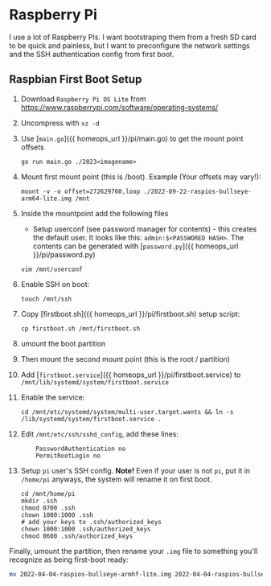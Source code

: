 # Raspberry Pi

I use a lot of Raspberry PIs. I want bootstraping them from a fresh SD card to be quick and painless, but I want to preconfigure the network settings and the SSH authentication config from first boot.



## Raspbian First Boot Setup


1. Download `Raspberry Pi OS Lite` from https://www.raspberrypi.com/software/operating-systems/
2. Uncompress with `xz -d `
2. Use [`main.go`]({{ homeops_url }}/pi/main.go)  to get the mount point offsets 

    `go run main.go ./2023<imagename>`

3. Mount first mount point (this is /boot). Example (Your offsets may vary!):
  
      `mount -v -o offset=272629760,loop ./2022-09-22-raspios-bullseye-arm64-lite.img /mnt`

4. Inside the mountpoint add the following files
    * Setup userconf (see password manager for contents) - this creates the default user. It looks like this: `admin:$<PASSWORED HASH>`. The contents can be generated with [`password.py`]({{ homeops_url }}/pi/password.py)

    `vim /mnt/userconf`

5. Enable SSH on boot:

    `touch /mnt/ssh`

6. Copy [firstboot.sh]({{ homeops_url }}/pi/firstboot.sh) setup script:

    `cp firstboot.sh /mnt/firstboot.sh`

7. umount the boot partition
8. Then mount the second mount point (this is the root / partition)
9. Add [`firstboot.service`]({{ homeops_url }}/pi/firstboot.service) to `/mnt/lib/systemd/system/firstboot.service`
10. Enable the service:

    `cd /mnt/etc/systemd/system/multi-user.target.wants && ln -s /lib/systemd/system/firstboot.service .`

10. Edit `/mnt/etc/ssh/sshd_config`, add these lines:

     ```
         PasswordAuthentication no
         PermitRootLogin no
     ```

11. Setup `pi` user's SSH config. **Note!** Even if your user is not `pi`, put it in `/home/pi` anyways, the system will rename it on first boot.

    ```
    cd /mnt/home/pi
    mkdir .ssh
    chmod 0700 .ssh
    chown 1000:1000 .ssh
    # add your keys to .ssh/authorized_keys
    chown 1000:1000 .ssh/authorized_keys
    chmod 0600 .ssh/authorized_keys
    ```

Finally, umount the partition, then rename your `.img` file to something you'll recognize as being first-boot ready:

```bash
mv 2022-04-04-raspios-bullseye-armhf-lite.img 2022-04-04-raspios-bullseye-armhf-lite-firstboot-ready.img
```
